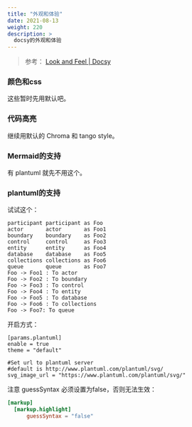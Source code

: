 ```yaml
---
title: "外观和体验"
date: 2021-08-13
weight: 220
description: >
  docsy的外观和体验
---
```


> 参考： [Look and Feel | Docsy](https://www.docsy.dev/docs/adding-content/lookandfeel/)

### 颜色和css

这些暂时先用默认吧。

### 代码高亮

继续用默认的 Chroma 和 tango style。

### Mermaid的支持

有 plantuml 就先不用这个。

### plantuml的支持

试试这个：

```plantuml
participant participant as Foo
actor       actor       as Foo1
boundary    boundary    as Foo2
control     control     as Foo3
entity      entity      as Foo4
database    database    as Foo5
collections collections as Foo6
queue       queue       as Foo7
Foo -> Foo1 : To actor 
Foo -> Foo2 : To boundary
Foo -> Foo3 : To control
Foo -> Foo4 : To entity
Foo -> Foo5 : To database
Foo -> Foo6 : To collections
Foo -> Foo7: To queue
```

开启方式：

```properties
[params.plantuml]
enable = true
theme = "default"

#Set url to plantuml server 
#default is http://www.plantuml.com/plantuml/svg/
svg_image_url = "https://www.plantuml.com/plantuml/svg/"
```

注意 guessSyntax 必须设置为false，否则无法生效：

```toml
[markup]
  [markup.highlight]
      guessSyntax = "false"
```